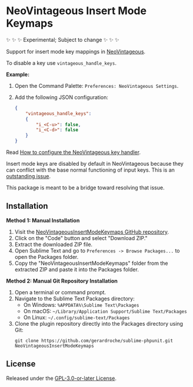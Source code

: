 # NeoVintageous Insert Mode Keymaps

:sparkles: :sparkles: :sparkles: Experimental; Subject to change :sparkles: :sparkles: :sparkles:

Support for insert mode key mappings in [NeoVintageous](https://github.com/NeoVintageous/NeoVintageous).

To disable a key use `vintageous_handle_keys`.

**Example:**

1. Open the Command Palette: `Preferences: NeoVintageous Settings`.
2. Add the following JSON configuration:

   ```json
   {
       "vintageous_handle_keys":
       {
           "i_<C-u>": false,
           "i_<C-d>": false
       }
   }
   ```

Read [How to configure the NeoVintageous key handler](https://blog.gerardroche.com/2022/09/22/neovintageous-key-handler/).

Insert mode keys are disabled by default in NeoVintageous because they can conflict with the base normal functioning of input keys.  This is an [outstanding issue](https://github.com/NeoVintageous/NeoVintageous/issues/837).

This package is meant to be a bridge toward resolving that issue.

## Installation

**Method 1: Manual Installation**

1. Visit the [NeoVintageousInsertModeKeymaps GitHub repository](https://github.com/gerardroche/sublime-phpunit).
2. Click on the "Code" button and select "Download ZIP."
3. Extract the downloaded ZIP file.
4. Open Sublime Text and go to `Preferences -> Browse Packages...` to open the Packages folder.
5. Copy the "NeoVintageousInsertModeKeymaps" folder from the extracted ZIP and paste it into the Packages folder.

**Method 2: Manual Git Repository Installation**

1. Open a terminal or command prompt.
2. Navigate to the Sublime Text Packages directory:
    - On Windows: `%APPDATA%\Sublime Text\Packages`
    - On macOS: `~/Library/Application Support/Sublime Text/Packages`
    - On Linux: `~/.config/sublime-text/Packages`
3. Clone the plugin repository directly into the Packages directory using Git:
   ```
   git clone https://github.com/gerardroche/sublime-phpunit.git NeoVintageousInsertModeKeymaps
   ```

## License

Released under the [GPL-3.0-or-later License](LICENSE).
